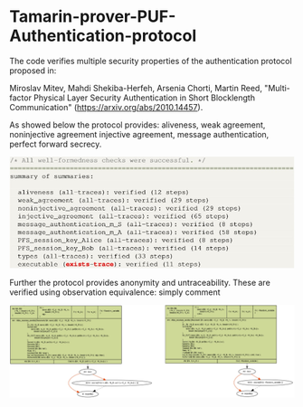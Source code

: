 # Tamarin-prover-PUF-Authentication-protocol
The code verifies multiple security properties of the authentication protocol proposed in:

Miroslav Mitev, Mahdi Shekiba-Herfeh, Arsenia Chorti, Martin Reed, "Multi-factor Physical Layer Security Authentication in Short Blocklength Communication" (https://arxiv.org/abs/2010.14457).

As showed below the protocol provides: aliveness, weak agreement, noninjective agreement injective agreement, message authentication, perfect forward secrecy.

![Figure 1](</images/PropertyVerification.jpg>)

Further the protocol provides anonymity and untraceability. These are verified using observation equivalence: simply comment 

![Figure 2](</images/Observation_equivalence.jpg>)
